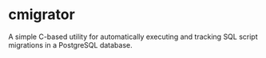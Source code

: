# cmigrator
A simple C-based utility for automatically executing and tracking SQL script migrations in a PostgreSQL database.
